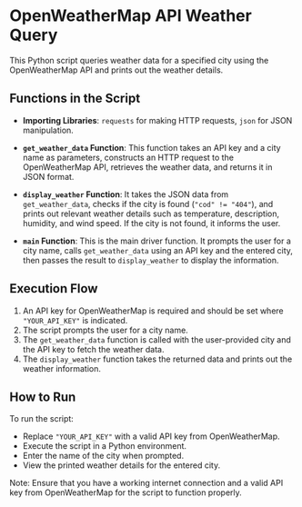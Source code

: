 # OpenWeatherMap API Weather Query

This Python script queries weather data for a specified city using the OpenWeatherMap API and prints out the weather details.

## Functions in the Script

- **Importing Libraries**: `requests` for making HTTP requests, `json` for JSON manipulation.

- **`get_weather_data` Function**: This function takes an API key and a city name as parameters, constructs an HTTP request to the OpenWeatherMap API, retrieves the weather data, and returns it in JSON format.

- **`display_weather` Function**: It takes the JSON data from `get_weather_data`, checks if the city is found (`"cod" != "404"`), and prints out relevant weather details such as temperature, description, humidity, and wind speed. If the city is not found, it informs the user.

- **`main` Function**: This is the main driver function. It prompts the user for a city name, calls `get_weather_data` using an API key and the entered city, then passes the result to `display_weather` to display the information.

## Execution Flow

1. An API key for OpenWeatherMap is required and should be set where `"YOUR_API_KEY"` is indicated.
2. The script prompts the user for a city name.
3. The `get_weather_data` function is called with the user-provided city and the API key to fetch the weather data.
4. The `display_weather` function takes the returned data and prints out the weather information.

## How to Run

To run the script:

- Replace `"YOUR_API_KEY"` with a valid API key from OpenWeatherMap.
- Execute the script in a Python environment.
- Enter the name of the city when prompted.
- View the printed weather details for the entered city.

Note: Ensure that you have a working internet connection and a valid API key from OpenWeatherMap for the script to function properly.
